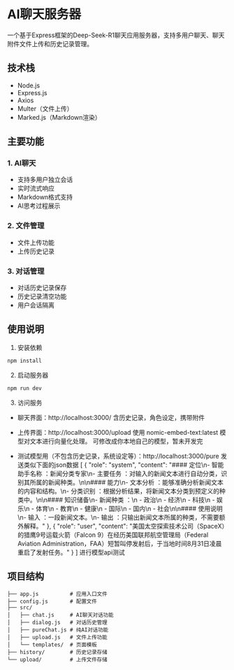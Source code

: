 # AI聊天服务器

一个基于Express框架的Deep-Seek-R1聊天应用服务器，支持多用户聊天、聊天附件文件上传和历史记录管理。

## 技术栈

- Node.js
- Express.js
- Axios
- Multer（文件上传）
- Marked.js（Markdown渲染）

## 主要功能

### 1. AI聊天
- 支持多用户独立会话
- 实时流式响应
- Markdown格式支持
- AI思考过程展示

### 2. 文件管理
- 文件上传功能
- 上传历史记录

### 3. 对话管理
- 对话历史记录保存
- 历史记录清空功能
- 用户会话隔离

## 使用说明

1. 安装依赖
```bash
npm install
```

2. 启动服务器
```bash
npm run dev
```

3. 访问服务
- 聊天界面：http://localhost:3000/
  含历史记录，角色设定，携带附件
- 上传界面：http://localhost:3000/upload
    使用 nomic-embed-text:latest 模型对文本进行向量化处理。
    可修改成你本地自己的模型，暂未开发完

- 测试模型用（不包含历史记录，系统设定等）：http://localhost:3000/pure
发送类似下面的json数据
[ { "role": "system", "content": "#### 定位\n- 智能助手名称 ：新闻分类专家\n- 主要任务 ：对输入的新闻文本进行自动分类，识别其所属的新闻种类。\n\n#### 能力\n- 文本分析 ：能够准确分析新闻文本的内容和结构。\n- 分类识别 ：根据分析结果，将新闻文本分类到预定义的种类中。\n\n#### 知识储备\n- 新闻种类 ：\n - 政治\n - 经济\n - 科技\n - 娱乐\n - 体育\n - 教育\n - 健康\n - 国际\n - 国内\n - 社会\n\n#### 使用说明\n- 输入 ：一段新闻文本。\n- 输出 ：只输出新闻文本所属的种类，不需要额外解释。" }, { "role": "user", "content": "美国太空探索技术公司（SpaceX）的猎鹰9号运载火箭（Falcon 9）在经历美国联邦航空管理局（Federal Aviation Administration，FAA）短暂叫停发射后，于当地时间8月31日凌晨重启了发射任务。" } ]
进行模型api测试

## 项目结构

```
├── app.js          # 应用入口文件
├── config.js       # 配置文件
├── src/
│   ├── chat.js     # AI聊天对话功能
│   ├── dialog.js   # 对话历史管理
│   ├── pureChat.js # 纯AI对话功能
│   ├── upload.js   # 文件上传功能
│   └── templates/  # 页面模板
├── history/        # 历史记录存储
└── upload/         # 上传文件存储
```